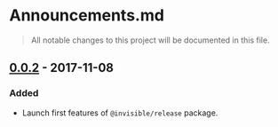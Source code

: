 # Announcements.md

> All notable changes to this project will be documented in this file.

## [0.0.2] - 2017-11-08
### Added
  - Launch first features of `@invisible/release` package.

[0.0.2]: https://github.com/invisible-tech/release/releases/tag/v0.0.2